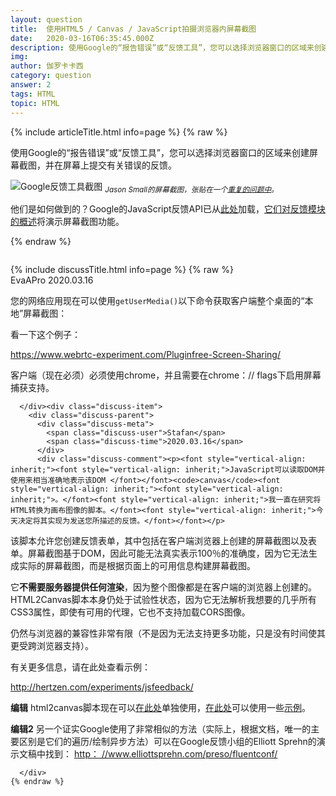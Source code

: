 ```yaml
---
layout: question
title:  使用HTML5 / Canvas / JavaScript拍摄浏览器内屏幕截图
date:   2020-03-16T06:35:45.000Z
description: 使用Google的“报告错误”或“反馈工具”，您可以选择浏览器窗口的区域来创建屏幕截图，并在屏幕上提交有关错误的反馈。Jason Small的屏幕截...
img: 
author: 伽罗卡卡西
category: question
answer: 2
tags: HTML
topic: HTML
---
```

<div class="article-root">
  <div class="article">
    {% include articleTitle.html info=page %}
    {% raw %}
    <div class="article-content"><p><font style="vertical-align: inherit;"><font style="vertical-align: inherit;">使用Google的“报告错误”或“反馈工具”，您可以选择浏览器窗口的区域来创建屏幕截图，并在屏幕上提交有关错误的反馈。</font></font></p>

<p><img src="https://www.samyoc.com//uploads/users/18200/images/thumbnails/1584340545788.png" data-src="https://www.samyoc.com//uploads/users/18200/images/1584340545788.png" alt="Google反馈工具截图">
<sub><em><font style="vertical-align: inherit;"><font style="vertical-align: inherit;">Jason Small的屏幕截图，张贴在一个</font></font><a href="https://stackoverflow.com/questions/6608327/google-style-send-feedback"><font style="vertical-align: inherit;"><font style="vertical-align: inherit;">重复的问题中</font></font></a><font style="vertical-align: inherit;"><font style="vertical-align: inherit;">。</font></font></em> </sub></p>

<p><font style="vertical-align: inherit;"><font style="vertical-align: inherit;">他们是如何做到的？</font><font style="vertical-align: inherit;">Google的JavaScript反馈API已从</font></font><a href="https://ssl.gstatic.com/feedback/api.js" rel="noreferrer"><font style="vertical-align: inherit;"><font style="vertical-align: inherit;">此处</font></font></a><font style="vertical-align: inherit;"><font style="vertical-align: inherit;">加载</font><font style="vertical-align: inherit;">，</font></font><a href="http://www.google.com/tools/feedback/intl/en/learnmore.html" rel="noreferrer"><font style="vertical-align: inherit;"><font style="vertical-align: inherit;">它们对反馈模块的概述</font></font></a><font style="vertical-align: inherit;"><font style="vertical-align: inherit;">将演示屏幕截图功能。</font></font></p></div>
    {% endraw %}
  </div>
  <p style="height: 0;width:0;overflow: hidden;"> 第1758篇《使用HTML5 / Canvas / JavaScript拍摄浏览器内屏幕截图》来自Winter(https://github.com/aiyld/aiyld.github.io)的站点</p>
  <div class="discuss-wrapper">
    {% include discussTitle.html info=page %}
    {% raw %}
    <div class="discuss-item">
        <div class="discuss-parent">
          <div class="discuss-meta">
            <span class="discuss-user">EvaAPro</span>
            <span class="discuss-time">2020.03.16</span>
          </div>
          <div class="discuss-comment"><p><font style="vertical-align: inherit;"><font style="vertical-align: inherit;">您的网络应用现在可以使用</font></font><code>getUserMedia()</code><font style="vertical-align: inherit;"><font style="vertical-align: inherit;">以下命令</font><font style="vertical-align: inherit;">获取客户端整个桌面的“本地”屏幕截图</font><font style="vertical-align: inherit;">：</font></font></p>

<p><font style="vertical-align: inherit;"><font style="vertical-align: inherit;">看一下这个例子： </font></font></p>

<p><a href="https://www.webrtc-experiment.com/Pluginfree-Screen-Sharing/" rel="noreferrer"><font style="vertical-align: inherit;"><font style="vertical-align: inherit;">https://www.webrtc-experiment.com/Pluginfree-Screen-Sharing/</font></font></a></p>

<p><font style="vertical-align: inherit;"><font style="vertical-align: inherit;">客户端（现在必须）必须使用chrome，并且需要在chrome：// flags下启用屏幕捕获支持。</font></font></p></div>
        </div>
        
      </div><div class="discuss-item">
        <div class="discuss-parent">
          <div class="discuss-meta">
            <span class="discuss-user">Stafan</span>
            <span class="discuss-time">2020.03.16</span>
          </div>
          <div class="discuss-comment"><p><font style="vertical-align: inherit;"><font style="vertical-align: inherit;">JavaScript可以读取DOM并使用来相当准确地表示该DOM </font></font><code>canvas</code><font style="vertical-align: inherit;"><font style="vertical-align: inherit;">。</font><font style="vertical-align: inherit;">我一直在研究将HTML转换为画布图像的脚本。</font><font style="vertical-align: inherit;">今天决定将其实现为发送您所描述的反馈。</font></font></p>

<p><font style="vertical-align: inherit;"><font style="vertical-align: inherit;">该脚本允许您创建反馈表单，其中包括在客户端浏览器上创建的屏幕截图以及表单。</font><font style="vertical-align: inherit;">屏幕截图基于DOM，因此可能无法真实表示100％的准确度，因为它无法生成实际的屏幕截图，而是根据页面上的可用信息构建屏幕截图。</font></font></p>

<p><font style="vertical-align: inherit;"><font style="vertical-align: inherit;">它</font></font><strong><font style="vertical-align: inherit;"><font style="vertical-align: inherit;">不需要服务器提供任何渲染</font></font></strong><font style="vertical-align: inherit;"><font style="vertical-align: inherit;">，因为整个图像都是在客户端的浏览器上创建的。</font><font style="vertical-align: inherit;">HTML2Canvas脚本本身仍处于试验性状态，因为它无法解析我想要的几乎所有CSS3属性，即使有可用的代理，它也不支持加载CORS图像。</font></font></p>

<p><font style="vertical-align: inherit;"><font style="vertical-align: inherit;">仍然与浏览器的兼容性非常有限（不是因为无法支持更多功能，只是没有时间使其更受跨浏览器支持）。</font></font></p>

<p><font style="vertical-align: inherit;"><font style="vertical-align: inherit;">有关更多信息，请在此处查看示例：</font></font></p>

<p><a href="http://hertzen.com/experiments/jsfeedback/" rel="noreferrer"><font style="vertical-align: inherit;"><font style="vertical-align: inherit;">http://hertzen.com/experiments/jsfeedback/</font></font></a></p>

<p><strong><font style="vertical-align: inherit;"><font style="vertical-align: inherit;">编辑</font></font></strong><font style="vertical-align: inherit;"><font style="vertical-align: inherit;"> 
html2canvas脚本现在可以</font></font><a href="https://github.com/niklasvh/html2canvas" rel="noreferrer"><font style="vertical-align: inherit;"><font style="vertical-align: inherit;">在此处</font></font></a><font style="vertical-align: inherit;"><font style="vertical-align: inherit;">单独使用，</font><a href="https://github.com/niklasvh/html2canvas" rel="noreferrer"><font style="vertical-align: inherit;">在此处</font></a><font style="vertical-align: inherit;">可以使用</font><font style="vertical-align: inherit;">一些</font></font><a href="http://html2canvas.hertzen.com/" rel="noreferrer"><font style="vertical-align: inherit;"><font style="vertical-align: inherit;">示例</font></font></a><font style="vertical-align: inherit;"><font style="vertical-align: inherit;">。</font></font></p>

<p><strong><font style="vertical-align: inherit;"><font style="vertical-align: inherit;">编辑2</font></font></strong><font style="vertical-align: inherit;"><font style="vertical-align: inherit;"> 
另一个证实Google使用了非常相似的方法（实际上，根据文档，唯一的主要区别是它们的遍历/绘制异步方法）可以在Google反馈小组的Elliott Sprehn的演示文稿中找到：
 </font></font><a href="http://www.elliottsprehn.com/preso/fluentconf/" rel="noreferrer"><font style="vertical-align: inherit;"><font style="vertical-align: inherit;">http： //www.elliottsprehn.com/preso/fluentconf/</font></font></a></p></div>
        </div>
        
      </div>
    {% endraw %}
  </div>
<div>
